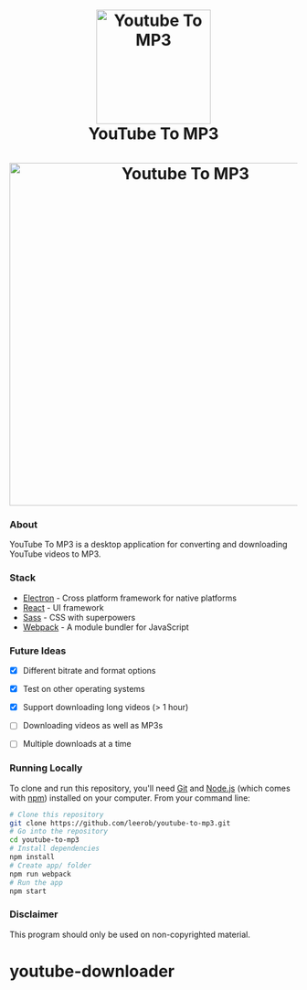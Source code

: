 <h1 align="center">
  <a href="https://www.leejamesrobinson.com"><img src="https://i.imgur.com/xSdyCbS.png" alt="Youtube To MP3" width="200"></a>
  <br>
  YouTube To MP3
  <br>
  <br>
  <a href="https://www.leejamesrobinson.com"><img src="https://i.imgur.com/kvxMMwp.gif" alt="Youtube To MP3" width="600"></a>
</h1>

### About

YouTube To MP3 is a desktop application for converting and downloading YouTube videos to MP3.


### Stack
 - [Electron](https://github.com/electron/electron) - Cross platform framework for native platforms
 - [React](https://github.com/facebook/react) - UI framework
 - [Sass](https://github.com/sass/sass) - CSS with superpowers
 - [Webpack](https://webpack.js.org/) - A module bundler for JavaScript


### Future Ideas
 - [x] Different bitrate and format options
 - [x] Test on other operating systems
 - [x] Support downloading long videos (> 1 hour)
 - [ ] Downloading videos as well as MP3s
 - [ ] Multiple downloads at a time


### Running Locally

To clone and run this repository, you'll need [Git](https://git-scm.com) and [Node.js](https://nodejs.org/en/download/) (which comes with [npm](http://npmjs.com)) installed on your computer. From your command line:

```bash
# Clone this repository
git clone https://github.com/leerob/youtube-to-mp3.git
# Go into the repository
cd youtube-to-mp3
# Install dependencies
npm install
# Create app/ folder
npm run webpack
# Run the app
npm start
```

### Disclaimer
This program should only be used on non-copyrighted material.

# youtube-downloader
